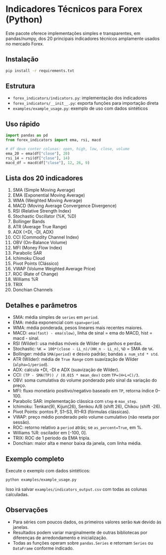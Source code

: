 # Indicadores Técnicos para Forex (Python)

Este pacote oferece implementações simples e transparentes, em pandas/numpy, dos 20 principais indicadores técnicos amplamente usados no mercado Forex.

## Instalação

```bash
pip install -r requirements.txt
```

## Estrutura

- `forex_indicators/indicators.py`: implementação dos indicadores
- `forex_indicators/__init__.py`: exporta funções para importação direta
- `examples/example_usage.py`: exemplo de uso com dados sintéticos

## Uso rápido

```python
import pandas as pd
from forex_indicators import ema, rsi, macd

# df deve conter colunas: open, high, low, close, volume
ema_20 = ema(df["close"], 20)
rsi_14 = rsi(df["close"], 14)
macd_df = macd(df["close"], 12, 26, 9)
```

## Lista dos 20 indicadores

1. SMA (Simple Moving Average)
2. EMA (Exponential Moving Average)
3. WMA (Weighted Moving Average)
4. MACD (Moving Average Convergence Divergence)
5. RSI (Relative Strength Index)
6. Stochastic Oscillator (%K, %D)
7. Bollinger Bands
8. ATR (Average True Range)
9. ADX (+DI, -DI, ADX)
10. CCI (Commodity Channel Index)
11. OBV (On-Balance Volume)
12. MFI (Money Flow Index)
13. Parabolic SAR
14. Ichimoku Cloud
15. Pivot Points (Clássico)
16. VWAP (Volume Weighted Average Price)
17. ROC (Rate of Change)
18. Williams %R
19. TRIX
20. Donchian Channels

## Detalhes e parâmetros

- SMA: média simples de `series` em `period`.
- EMA: média exponencial com `span=period`.
- WMA: média ponderada, pesos lineares mais recentes maiores.
- MACD: `ema(fast) - ema(slow)`, linha de sinal = ema do MACD, hist = macd - sinal.
- RSI (Wilder): usa médias móveis de Wilder de ganhos e perdas.
- Stochastic: `%K = 100*(close - LL_n)/(HH_n - LL_n)`, `%D` = SMA de `%K`.
- Bollinger: média `SMA(period)` e desvio padrão; bandas `± num_std * std`.
- ATR (Wilder): média de `True Range` com suavização de Wilder (`alpha=1/period`).
- ADX: calcula +DI, -DI e ADX (suavização de Wilder).
- CCI: `(TP - SMA(TP)) / (0.015 * mean_dev)` com `TP=(H+L+C)/3`.
- OBV: soma cumulativa do volume ponderado pelo sinal da variação do preço.
- MFI: fluxo monetário positivo/negativo baseado em `TP`, retorna índice 0–100.
- Parabolic SAR: implementação clássica com `step` e `max_step`.
- Ichimoku: Tenkan(9), Kijun(26), Senkou A/B (shift 26), Chikou (shift -26).
- Pivot Points: pontos P, S1–S3, R1–R3 (fórmulas clássicas).
- VWAP: preço médio ponderado pelo volume cumulativo (não reseta por sessão).
- ROC: retorno relativo a `period` atrás; se `as_percent=True`, em %.
- Williams %R: oscilador em [-100, 0].
- TRIX: ROC de 1 período da EMA tripla.
- Donchian: maior alta e menor baixa da janela, com linha média.

## Exemplo completo

Execute o exemplo com dados sintéticos:

```bash
python examples/example_usage.py
```

Isso irá salvar `examples/indicators_output.csv` com todas as colunas calculadas.

## Observações

- Para séries com poucos dados, os primeiros valores serão `NaN` devido às janelas.
- Resultados podem variar marginalmente de outras bibliotecas por diferenças de arredondamento e inicialização.
- Todas as funções operam sobre `pandas.Series` e retornam `Series` ou `DataFrame` conforme indicado.